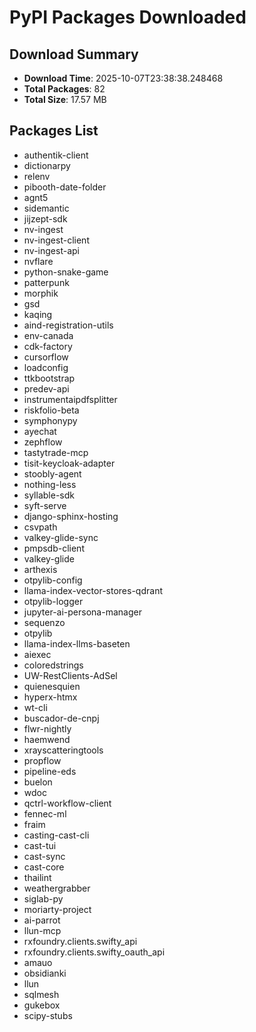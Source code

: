 # PyPI Packages Downloaded

## Download Summary
- **Download Time**: 2025-10-07T23:38:38.248468
- **Total Packages**: 82
- **Total Size**: 17.57 MB

## Packages List
- authentik-client
- dictionarpy
- relenv
- pibooth-date-folder
- agnt5
- sidemantic
- jijzept-sdk
- nv-ingest
- nv-ingest-client
- nv-ingest-api
- nvflare
- python-snake-game
- patterpunk
- morphik
- gsd
- kaqing
- aind-registration-utils
- env-canada
- cdk-factory
- cursorflow
- loadconfig
- ttkbootstrap
- predev-api
- instrumentaipdfsplitter
- riskfolio-beta
- symphonypy
- ayechat
- zephflow
- tastytrade-mcp
- tisit-keycloak-adapter
- stoobly-agent
- nothing-less
- syllable-sdk
- syft-serve
- django-sphinx-hosting
- csvpath
- valkey-glide-sync
- pmpsdb-client
- valkey-glide
- arthexis
- otpylib-config
- llama-index-vector-stores-qdrant
- otpylib-logger
- jupyter-ai-persona-manager
- sequenzo
- otpylib
- llama-index-llms-baseten
- aiexec
- coloredstrings
- UW-RestClients-AdSel
- quienesquien
- hyperx-htmx
- wt-cli
- buscador-de-cnpj
- flwr-nightly
- haemwend
- xrayscatteringtools
- propflow
- pipeline-eds
- buelon
- wdoc
- qctrl-workflow-client
- fennec-ml
- fraim
- casting-cast-cli
- cast-tui
- cast-sync
- cast-core
- thailint
- weathergrabber
- siglab-py
- moriarty-project
- ai-parrot
- llun-mcp
- rxfoundry.clients.swifty_api
- rxfoundry.clients.swifty_oauth_api
- amauo
- obsidianki
- llun
- sqlmesh
- gukebox
- scipy-stubs
